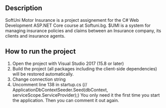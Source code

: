 ## Description

SoftUni Motor Insurance is a project assignement for the C# Web Development ASP.NET Core course at Softuni.bg. $UMI is a system for managing insurance policies and claims between an Insurance company, its clients and insurance agents.


## How to run the project

1. Open the project with Visual Studio 2017 (15.8 or later)
2. Build the project (all packages including the client-side dependencies) will be restored automatically.
3. Change connection string
4. Uncomment line 138 in startup.cs (// ApplicationDbContextSeeder.Seed(dbContext, serviceScope.ServiceProvider);) You only need it the first time you start the application. Then you can comment it out again.
